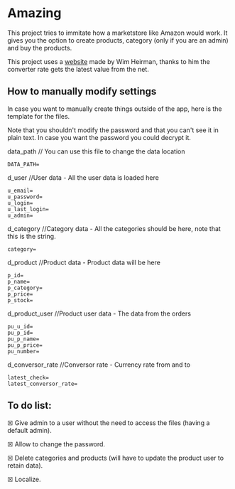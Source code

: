 # Amazing
This project tries to immitate how a marketstore like Amazon would work. It gives you the option to create products, category (only if you are an admin) and buy the products.

This project uses a [website](http://currencies.apps.grandtrunk.net/) made by Wim Heirman, thanks to him the converter rate gets the latest value from the net.

## How to manually modify settings
In case you want to manually create things outside of the app, here is the template for the files.

Note that you shouldn't modify the password and that you can't see it in plain text. In case you want the password you could decrypt it.

data_path // You can use this file to change the data location
```
DATA_PATH=
```

d_user //User data - All the user data is loaded here
```
u_email=
u_password=
u_login=
u_last_login=
u_admin=
```

d_category //Category data - All the categories should be here, note that this is the string.
```
category=
```

d_product //Product data - Product data will be here
```
p_id=
p_name=
p_category=
p_price=
p_stock=
```

d_product_user //Product user data - The data from the orders
```
pu_u_id=
pu_p_id=
pu_p_name=
pu_p_price=
pu_number=
```

d_conversor_rate //Conversor rate - Currency rate from and to
```
latest_check=
latest_conversor_rate=
```

## To do list:
☒ Give admin to a user without the need to access the files (having a default admin).

☒ Allow to change the password.

☒ Delete categories and products (will have to update the product user to retain data).

☒ Localize.
